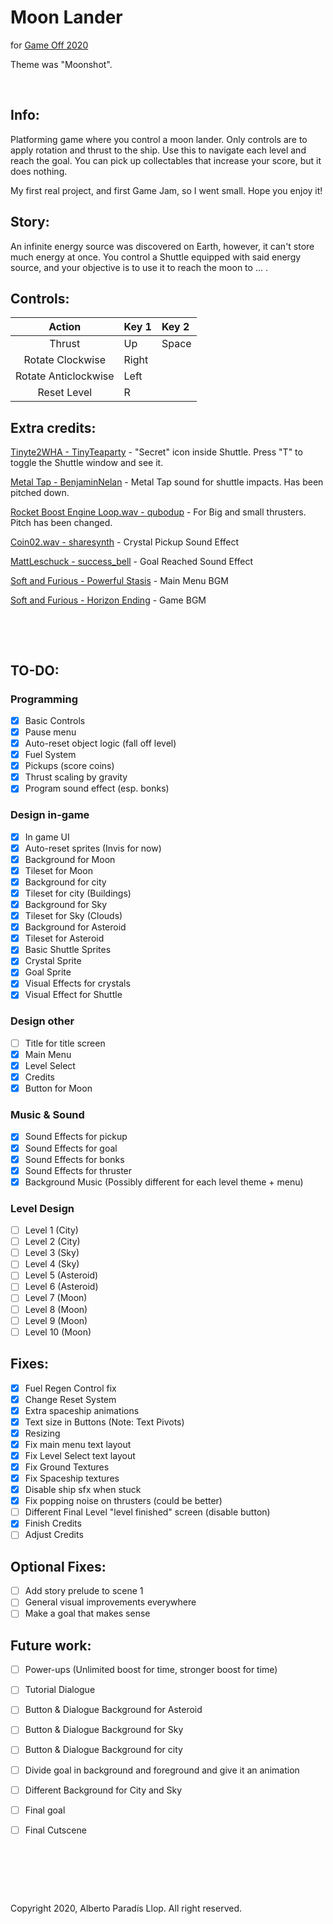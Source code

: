 # Moon Lander
for [Game Off 2020](https://itch.io/jam/game-off-2020)

Theme was "Moonshot".

&nbsp;

## Info:

Platforming game where you control a moon lander. Only controls are to apply rotation and thrust to the ship. Use this to navigate each level and reach the goal. You can pick up collectables that increase your score, but it does nothing.

My first real project, and first Game Jam, so I went small. Hope you enjoy it!

## Story:

An infinite energy source was discovered on Earth, however, it can't store much energy at once. You control a Shuttle equipped with said energy source, and your objective is to use it to reach the moon to ... .

## Controls:

Action | Key 1 | Key 2
:---: | :--- | :---
Thrust | Up | Space
Rotate Clockwise | Right | 
Rotate Anticlockwise | Left | 
Reset Level | R |

## Extra credits:

[Tinyte2WHA - TinyTeaparty](https://twitter.com/TinyTrashMnstr) - "Secret" icon inside Shuttle. Press "T" to toggle the Shuttle window and see it.

[Metal Tap - BenjaminNelan](https://freesound.org/people/BenjaminNelan/sounds/410363/) - Metal Tap sound for shuttle impacts. Has been pitched down.

[Rocket Boost Engine Loop.wav - qubodup](https://freesound.org/people/qubodup/sounds/146770/) - For Big and small thrusters. Pitch has been changed.

[Coin02.wav - sharesynth](https://freesound.org/people/sharesynth/sounds/341229/) - Crystal Pickup Sound Effect

[MattLeschuck - success_bell](https://freesound.org/people/MattLeschuck/sounds/511484/) - Goal Reached Sound Effect

[Soft and Furious - Powerful Stasis](https://freemusicarchive.org/music/Soft_and_Furious/You_know_where_to_find_me/Soft_and_Furious_-_You_know_where_to_find_me_-_07_Powerful_Stasis) - Main Menu BGM

[Soft and Furious - Horizon Ending](https://freemusicarchive.org/music/Soft_and_Furious/You_know_where_to_find_me/Soft_and_Furious_-_You_know_where_to_find_me_-_09_Horizon_Ending) - Game BGM


&nbsp;

&nbsp;



## TO-DO:

### Programming
- [X] Basic Controls
- [X] Pause menu
- [X] Auto-reset object logic (fall off level)
- [X] Fuel System
- [X] Pickups (score coins)  
- [X] Thrust scaling by gravity
- [X] Program sound effect (esp. bonks)

### Design in-game
- [X] In game UI
- [X] Auto-reset sprites (Invis for now)
- [X] Background for Moon
- [X] Tileset for Moon
- [X] Background for city
- [X] Tileset for city (Buildings)
- [X] Background for Sky
- [X] Tileset for Sky (Clouds)
- [X] Background for Asteroid
- [X] Tileset for Asteroid
- [X] Basic Shuttle Sprites
- [X] Crystal Sprite
- [X] Goal Sprite
- [X] Visual Effects for crystals
- [X] Visual Effect for Shuttle

### Design other
- [ ] Title for title screen
- [X] Main Menu
- [X] Level Select
- [X] Credits
- [X] Button for Moon

### Music & Sound
- [X] Sound Effects for pickup
- [X] Sound Effects for goal
- [X] Sound Effects for bonks
- [X] Sound Effects for thruster
- [X] Background Music (Possibly different for each level theme + menu)

### Level Design
- [ ] Level 1 (City)
- [ ] Level 2 (City)
- [ ] Level 3 (Sky)
- [ ] Level 4 (Sky)
- [ ] Level 5 (Asteroid)
- [ ] Level 6 (Asteroid)
- [ ] Level 7 (Moon)
- [ ] Level 8 (Moon)
- [ ] Level 9 (Moon)
- [ ] Level 10 (Moon)

## Fixes:
- [X] Fuel Regen Control fix
- [X] Change Reset System
- [X] Extra spaceship animations
- [X] Text size in Buttons (Note: Text Pivots)
- [X] Resizing
- [X] Fix main menu text layout
- [X] Fix Level Select text layout
- [X] Fix Ground Textures
- [X] Fix Spaceship textures
- [X] Disable ship sfx when stuck
- [X] Fix popping noise on thrusters (could be better)
- [ ] Different Final Level "level finished" screen (disable button)
- [X] Finish Credits
- [ ] Adjust Credits

## Optional Fixes:
- [ ] Add story prelude to scene 1
- [ ] General visual improvements everywhere
- [ ] Make a goal that makes sense

## Future work:
- [ ] Power-ups (Unlimited boost for time, stronger boost for time)
- [ ] Tutorial Dialogue
- [ ] Button & Dialogue Background for Asteroid
- [ ] Button & Dialogue Background for Sky
- [ ] Button & Dialogue Background for city
- [ ] Divide goal in background and foreground and give it an animation
- [ ] Different Background for City and Sky
- [ ] Final goal
- [ ] Final Cutscene



&nbsp;
 
&nbsp;

&nbsp;

Copyright 2020, Alberto Paradís Llop. All right reserved.
